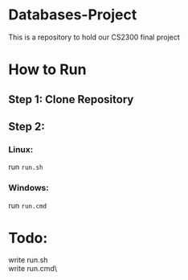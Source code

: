 # Databases-Project
This is a repository to hold our CS2300 final project
# How to Run
## Step 1: Clone Repository
## Step 2: 
### Linux:
run ```run.sh```
### Windows:
run ```run.cmd```
# Todo:
write run.sh\
write run.cmd\